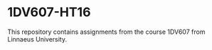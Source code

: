 # 1DV607-HT16

This repository contains assignments from the course 1DV607 from Linnaeus University.
